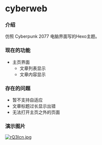 # cyberweb

### 介绍

仿照 Cyberpunk 2077 电脑界面写的Hexo主题。

### 现在的功能

- 主页界面
  - 文章列表显示
  - 文章内容显示

### 存在的问题

- 暂不支持自适应
- 文章标题过长显示出错
- 无法打开主页之外的页面

### 演示图片

[![rQ3Icn.jpg](https://s3.ax1x.com/2020/12/15/rQ3Icn.jpg)](https://imgchr.com/i/rQ3Icn)

